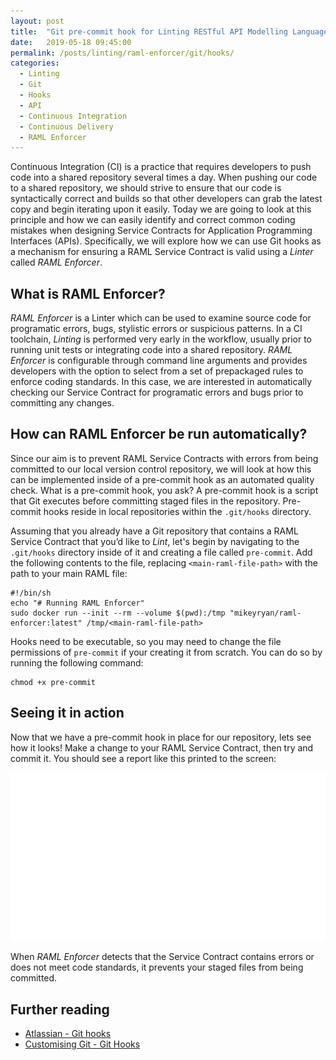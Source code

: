 ```yaml
---
layout: post
title:  "Git pre-commit hook for Linting RESTful API Modelling Language (RAML)"
date:   2019-05-18 09:45:00
permalink: /posts/linting/raml-enforcer/git/hooks/
categories:
  - Linting
  - Git
  - Hooks
  - API
  - Continuous Integration
  - Continuous Delivery
  - RAML Enforcer
---
```


Continuous Integration (CI) is a practice that requires developers to push code into a shared repository several times a day. When pushing our code to a shared repository, we should strive to ensure that our code is syntactically correct and builds so that other developers can grab the latest copy and begin iterating upon it easily. Today we are going to look at this principle and how we can easily identify and correct common coding mistakes when designing Service Contracts for Application Programming Interfaces (APIs). Specifically, we will explore how we can use Git hooks as a mechanism for ensuring a RAML Service Contract is valid using a *Linter* called *RAML Enforcer*.

## What is RAML Enforcer?
*RAML Enforcer* is a Linter which can be used to examine source code for programatic errors, bugs, stylistic errors or suspicious patterns. In a CI toolchain, *Linting* is performed very early in the workflow, usually prior to running unit tests or integrating code into a shared repository. *RAML Enforcer* is configurable through command line arguments and provides developers with the option to select from a set of prepackaged rules to enforce coding standards. In this case, we are interested in automatically checking our Service Contract for programatic errors and bugs prior to committing any changes.

## How can RAML Enforcer be run automatically?
Since our aim is to prevent RAML Service Contracts with errors from being committed to our local version control repository, we will look at how this can be implemented inside of a pre-commit hook as an automated quality check. What is a pre-commit hook, you ask? A pre-commit hook is a script that Git executes before committing staged files in the repository. Pre-commit hooks reside in local repositories within the ```.git/hooks``` directory.

Assuming that you already have a Git repository that contains a RAML Service Contract that you’d like to *Lint*, let's begin by navigating to the ```.git/hooks``` directory inside of it and creating a file called ```pre-commit```. Add the following contents to the file, replacing ```<main-raml-file-path>``` with the path to your main RAML file:
```
#!/bin/sh
echo "# Running RAML Enforcer"
sudo docker run --init --rm --volume $(pwd):/tmp "mikeyryan/raml-enforcer:latest" /tmp/<main-raml-file-path>
```
Hooks need to be executable, so you may need to change the file permissions of ```pre-commit``` if your creating it from scratch. You can do so by running the following command:
```
chmod +x pre-commit
```

## Seeing it in action
Now that we have a pre-commit hook in place for our repository, lets see how it looks! Make a change to your RAML Service Contract, then try and commit it. You should see a report like this printed to the screen:

![Git hook screenshot](/assets/images/posts/git-hook-linter-commit.svg)

When *RAML Enforcer* detects that the Service Contract contains errors or does not meet code standards, it prevents your staged files from being committed.

## Further reading
* [Atlassian - Git hooks](https://www.atlassian.com/git/tutorials/git-hooks)
* [Customising Git - Git Hooks](https://git-scm.com/book/en/v2/Customizing-Git-Git-Hooks)
